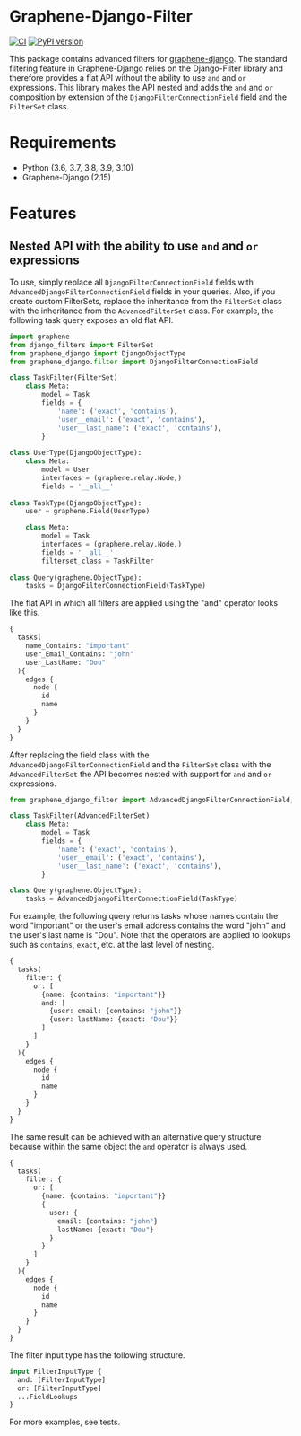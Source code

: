 # Graphene-Django-Filter
[![CI](https://github.com/devind-team/graphene-django-filter/workflows/CI/badge.svg)](https://github.com/devind-team/graphene-django-filter/actions) [![PyPI version](https://badge.fury.io/py/graphene-django-filter.svg)](https://badge.fury.io/py/graphene-django-filter)

This package contains advanced filters for [graphene-django](https://github.com/graphql-python/graphene-django). The standard filtering feature in Graphene-Django relies on the Django-Filter library and therefore provides a flat API without the ability to use `and` and `or` expressions. This library makes the API nested and adds the `and` and `or` composition by extension of the `DjangoFilterConnectionField` field and the `FilterSet` class.
# Requirements
* Python (3.6, 3.7, 3.8, 3.9, 3.10)
* Graphene-Django (2.15)
# Features
## Nested API with the ability to use `and` and `or` expressions
To use, simply replace all `DjangoFilterConnectionField` fields with `AdvancedDjangoFilterConnectionField` fields in your queries. Also, if you create custom FilterSets, replace the inheritance from the `FilterSet` class with the inheritance from the `AdvancedFilterSet` class. For example, the following task query exposes an old flat API.
```python
import graphene
from django_filters import FilterSet
from graphene_django import DjangoObjectType
from graphene_django.filter import DjangoFilterConnectionField

class TaskFilter(FilterSet)
    class Meta:
        model = Task
        fields = {
            'name': ('exact', 'contains'),
            'user__email': ('exact', 'contains'),
            'user__last_name': ('exact', 'contains'),
        }
 
class UserType(DjangoObjectType):
    class Meta:
        model = User
        interfaces = (graphene.relay.Node,)
        fields = '__all__'
        
class TaskType(DjangoObjectType):
    user = graphene.Field(UserType)

    class Meta:
        model = Task
        interfaces = (graphene.relay.Node,)
        fields = '__all__'
        filterset_class = TaskFilter
        
class Query(graphene.ObjectType):
    tasks = DjangoFilterConnectionField(TaskType)
```
The flat API in which all filters are applied using the "and" operator looks like this.
```graphql
{
  tasks(
    name_Contains: "important"
    user_Email_Contains: "john"
    user_LastName: "Dou"
  ){
    edges {
      node {
        id
        name
      }
    }
  }
}
```
After replacing the field class with the `AdvancedDjangoFilterConnectionField` and the `FilterSet` class with the `AdvancedFilterSet` the API becomes nested with support for `and` and `or` expressions.
```python
from graphene_django_filter import AdvancedDjangoFilterConnectionField, AdvancedFilterSet

class TaskFilter(AdvancedFilterSet)
    class Meta:
        model = Task
        fields = {
            'name': ('exact', 'contains'),
            'user__email': ('exact', 'contains'),
            'user__last_name': ('exact', 'contains'),
        }

class Query(graphene.ObjectType):
    tasks = AdvancedDjangoFilterConnectionField(TaskType)
```
For example, the following query returns tasks whose names contain the word "important" or the user's email address contains the word "john" and the user's last name is "Dou". Note that the operators are applied to lookups such as `contains`, `exact`, etc. at the last level of nesting.
```graphql
{
  tasks(
    filter: {
      or: [
        {name: {contains: "important"}}
        and: [
          {user: email: {contains: "john"}}
          {user: lastName: {exact: "Dou"}}
        ]
      ]
    }
  ){
    edges {
      node {
        id
        name
      }
    }
  }
}
```
The same result can be achieved with an alternative query structure because within the same object the `and` operator is always used.
```graphql
{
  tasks(
    filter: {
      or: [
        {name: {contains: "important"}}
        {
          user: {
            email: {contains: "john"}
            lastName: {exact: "Dou"}
          }
        }
      ]
    }
  ){
    edges {
      node {
        id
        name
      }
    }
  }
}
```
The filter input type has the following structure.
```graphql
input FilterInputType {
  and: [FilterInputType]
  or: [FilterInputType]
  ...FieldLookups
}
```
For more examples, see tests.
